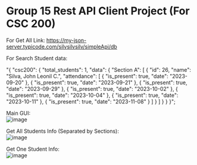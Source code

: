 # Group 15 Rest API Client Project (For CSC 200)

For Get All Link:
https://my-json-server.typicode.com/silvsilvsilv/simpleApi/db

For Search Student data:

"{ \"csc200\": { \"total_students\": 1, \"data\": { \"Section A\": [ { \"id\": 26, \"name\": \"Silva, John Leonil C.\", \"attendance\": [ { \"is_present\": true, \"date\": \"2023-09-20\" }, { \"is_present\": true, \"date\": \"2023-09-21\" }, { \"is_present\": true, \"date\": \"2023-09-29\" }, { \"is_present\": true, \"date\": \"2023-10-02\" }, { \"is_present\": true, \"date\": \"2023-10-04\" }, { \"is_present\": true, \"date\": \"2023-10-11\" }, { \"is_present\": true, \"date\": \"2023-11-08\" } ] } ] } } }";

Main GUI:<br/>
![image](https://github.com/silvsilvsilv/javaApi/assets/115610312/0be21667-e9ec-4a47-a48b-4a108ee75588)

Get All Students Info (Separated by Sections):<br/>
![image](https://github.com/silvsilvsilv/javaApi/assets/115610312/082ecd06-0f61-42ad-9e76-763e64f8b050)

Get One Student Info:<br/>
![image](https://github.com/silvsilvsilv/javaApi/assets/115610312/45f6e4bc-9a3d-48b9-93bb-4808037fcf9f)


